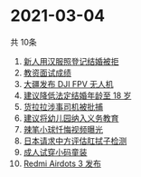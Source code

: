 # 2021-03-04
  共 10条

  <!-- BEGIN -->
  <!-- 最后更新时间:Thu Mar 04 2021 00:23:35 GMT+0000 (Coordinated Universal Time) -->
  1. [新人用汉服照登记结婚被拒](https://www.zhihu.com/search?q=汉服登记结婚)
1. [教资面试成绩](https://www.zhihu.com/search?q=教资面试成绩)
1. [大疆发布 DJI FPV 无人机](https://www.zhihu.com/search?q=fpv)
1. [建议降低法定结婚年龄至 18 岁](https://www.zhihu.com/search?q=法定结婚年龄)
1. [货拉拉涉事司机被批捕](https://www.zhihu.com/search?q=货拉拉司机被捕)
1. [建议将幼儿园纳入义务教育](https://www.zhihu.com/search?q=幼儿园义务教育)
1. [辣笔小球忏悔视频曝光](https://www.zhihu.com/search?q=辣笔小球)
1. [日本请求中方评估肛拭子检测](https://www.zhihu.com/search?q=肛拭子)
1. [成人试穿小码童装](https://www.zhihu.com/search?q=优衣库童装)
1. [Redmi Airdots 3 发布](https://www.zhihu.com/search?q=airdots3)
  <!-- END -->
  